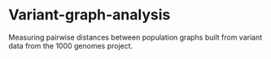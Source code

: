 # Variant-graph-analysis
Measuring pairwise distances between population graphs built from variant data from the 1000 genomes project.
